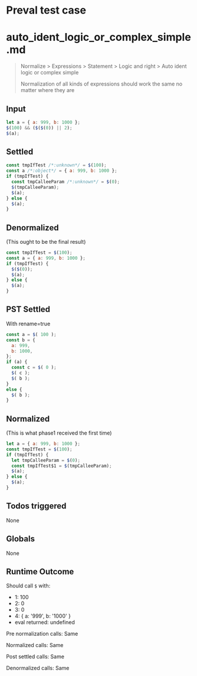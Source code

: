 # Preval test case

# auto_ident_logic_or_complex_simple.md

> Normalize > Expressions > Statement > Logic and right > Auto ident logic or complex simple
>
> Normalization of all kinds of expressions should work the same no matter where they are

## Input

`````js filename=intro
let a = { a: 999, b: 1000 };
$(100) && ($($(0)) || 2);
$(a);
`````


## Settled


`````js filename=intro
const tmpIfTest /*:unknown*/ = $(100);
const a /*:object*/ = { a: 999, b: 1000 };
if (tmpIfTest) {
  const tmpCalleeParam /*:unknown*/ = $(0);
  $(tmpCalleeParam);
  $(a);
} else {
  $(a);
}
`````


## Denormalized
(This ought to be the final result)

`````js filename=intro
const tmpIfTest = $(100);
const a = { a: 999, b: 1000 };
if (tmpIfTest) {
  $($(0));
  $(a);
} else {
  $(a);
}
`````


## PST Settled
With rename=true

`````js filename=intro
const a = $( 100 );
const b = {
  a: 999,
  b: 1000,
};
if (a) {
  const c = $( 0 );
  $( c );
  $( b );
}
else {
  $( b );
}
`````


## Normalized
(This is what phase1 received the first time)

`````js filename=intro
let a = { a: 999, b: 1000 };
const tmpIfTest = $(100);
if (tmpIfTest) {
  let tmpCalleeParam = $(0);
  const tmpIfTest$1 = $(tmpCalleeParam);
  $(a);
} else {
  $(a);
}
`````


## Todos triggered


None


## Globals


None


## Runtime Outcome


Should call `$` with:
 - 1: 100
 - 2: 0
 - 3: 0
 - 4: { a: '999', b: '1000' }
 - eval returned: undefined

Pre normalization calls: Same

Normalized calls: Same

Post settled calls: Same

Denormalized calls: Same
